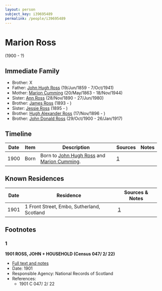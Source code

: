 ```yaml
---
layout: person
subject_key: i39695489
permalink: /people/i39695489
---
```


# Marion Ross
(1900 - ?)

## Immediate Family

* Brother: X
* Father: [John Hugh Ross](./@75057664@-john-hugh-ross-b1859-6-19-d1941-10-7.md) (19/Jun/1859 - 7/Oct/1941)
* Mother: [Marion Cumming](./@59851647@-marion-cumming-b1863-5-20-d1944-11-18.md) (20/May/1863 - 18/Nov/1944)
* Sister: [Ann Ross](./@52613824@-ann-ross-b1890-11-28-d1980-6-27.md) (28/Nov/1890 - 27/Jun/1980)
* Brother: [James Ross](./@62357517@-james-ross-b1893-d.md) (1893 - )
* Sister: [Jessie Ross](./@49602674@-jessie-ross-b1895-d.md) (1895 - )
* Brother: [Hugh Alexander Ross](./@22731476@-hugh-alexander-ross-b1896-11-17-d.md) (17/Nov/1896 - )
* Brother: [John Donald Ross](./@60714754@-john-donald-ross-b1900-10-29-d1917-1-26.md) (29/Oct/1900 - 26/Jan/1917)

## Timeline

Date | Item | Description | Sources | Notes
---|---|---|---|---
1900 | Born | Born to [John Hugh Ross](./@75057664@-john-hugh-ross-b1859-6-19-d1941-10-7.md) and [Marion Cumming](./@59851647@-marion-cumming-b1863-5-20-d1944-11-18.md). | [1](#1) | 

## Known Residences

Date | Residence | Sources & Notes
---|---|---
1901 | 1 Front Street, Embo, Sutherland, Scotland | [1](#1)

## Footnotes

### 1

**1901 ROSS, JOHN + HOUSEHOLD (Census 047/ 2/ 22)**

* [Full text and notes](../sources/@45903628@-1901-ross,-john-+-household-census-047-2-22-.md)
* Date: 1901
* Responsible Agency: National Records of Scotland
* References: 
  * 1901 C 047/ 2/ 22

